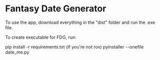 # Fantasy Date Generator
To use the app, download everything in the "dist" folder and run the .exe file.

To create executable for FDG, run:

pip install -r requirements.txt (if you're not rox)
pyinstaller --onefile date_me.py
